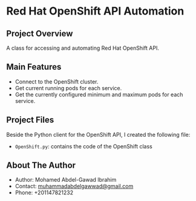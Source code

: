 # Red Hat OpenShift API Automation

## Project Overview

A class for accessing and automating Red Hat OpenShift API.

## Main Features
* Connect to the OpenShift cluster.
* Get current running pods for each service.
* Get the currently configured minimum and maximum pods for each service.

## Project Files

Beside the Python client for the OpenShift API, I created the following file:
* `OpenShift.py`: contains the code of the OpenShift class

## About The Author

* Author: Mohamed Abdel-Gawad Ibrahim
* Contact: muhammadabdelgawwad@gmail.com
* Phone: +201147821232
